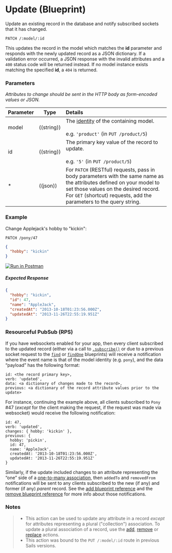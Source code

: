 # Update (Blueprint)

Update an existing record in the database and notify subscribed sockets that it has changed.

```
PATCH /:model/:id
```

This updates the record in the model which matches the **id** parameter and responds with the newly updated record as a JSON dictionary.  If a validation error occurred, a JSON response with the invalid attributes and a `400` status code will be returned instead.  If no model instance exists matching the specified **id**, a `404` is returned.


### Parameters

_Attributes to change should be sent in the HTTP body as form-encoded values or JSON._

 Parameter                          | Type                                                    | Details
 ---------------------------------- | ------------------------------------------------------- |:---------------------------------
 model                              | ((string))                                              | The [identity](http://sailsjs.com/documentation/concepts/models-and-orm/model-settings#?identity) of the containing model.<br/><br/>e.g. `'product'` (in `PUT /product/5`)
 id                                 | ((string))                                              | The primary key value of the record to update.<br/><br/>e.g. `'5'` (in `PUT /product/5`)
 *                                 | ((json))                                                 | For `PATCH` (RESTful) requests, pass in body parameters with the same name as the attributes defined on your model to set those values on the desired record. For `GET` (shortcut) requests, add the parameters to the query string.

### Example

Change Applejack's hobby to "kickin":

`PATCH /pony/47`

```json
{
  "hobby": "kickin"
}
```

[![Run in Postman](https://s3.amazonaws.com/postman-static/run-button.png)](https://www.getpostman.com/run-collection/96217d0d747e536e49a4)

##### Expected Response
```json
{
  "hobby": "kickin",
  "id": 47,
  "name": "AppleJack",
  "createdAt": "2013-10-18T01:23:56.000Z",
  "updatedAt": "2013-11-26T22:55:19.951Z"
}
```

### Resourceful PubSub (RPS)

If you have websockets enabled for your app, then every client subscribed to the updated record (either via a call to [`.subscribe()`](http://sailsjs.com/documentation/reference/web-sockets/resourceful-pub-sub/subscribe) or due to a previous socket request to the [`find`](http://sailsjs.com/documentation/reference/blueprint-api/find) or [`findOne`](http://sailsjs.com/documentation/reference/blueprint-api/find-one) blueprints) will receive a notification where the event name is that of the model identity (e.g. `pony`), and the data &ldquo;payload&rdquo; has the following format:

```
id: <the record primary key>,
verb: 'updated',
data: <a dictionary of changes made to the record>,
previous: <a dictionary of the record attribute values prior to the update>
```

For instance, continuing the example above, all clients subscribed to `Pony` #47 (_except_ for the client making the request, if the request was made via websocket) would receive the following notification:

```
id: 47,
verb: 'updated',
changes: { hobby: 'kickin' },
previous: {
  hobby: 'pickin',
  id: 47,
  name: 'AppleJack',
  createdAt: '2013-10-18T01:23:56.000Z',
  updatedAt: '2013-11-26T22:55:19.951Z'
}
```

Similarly, if the update included changes to an attribute representing the &ldquo;one&rdquo; side of a [one-to-many association](http://sailsjs.com/documentation/concepts/models-and-orm/associations/one-to-many), then `addedTo` and `removedFrom` notifications will be sent to any clients subscribed to the new (if any) and former (if any) _parent_ record.  See the [add blueprint reference](http://sailsjs.com/documentation/reference/blueprint-api/add-to) and the [remove blueprint reference](http://sailsjs.com/documentation/reference/blueprint-api/remove-from) for more info about those notifications.


### Notes

> + This action can be used to update any attribute in a record _except_ for attributes representing a plural ("collection") association.  To update a plural association of a record, use the [add](http://sailsjs.com/documentation/reference/blueprint-api/add-to), [remove](http://sailsjs.com/documentation/reference/blueprint-api/remove-from) or [replace](http://sailsjs.com/documentation/reference/blueprint-api/replace) actions.
> + This action was bound to the `PUT /:model/:id` route in previous Sails versions.


<docmeta name="displayName" value="update">
<docmeta name="pageType" value="endpoint">

